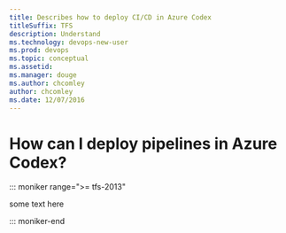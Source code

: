 ```yaml
---
title: Describes how to deploy CI/CD in Azure Codex
titleSuffix: TFS
description: Understand 
ms.technology: devops-new-user 
ms.prod: devops
ms.topic: conceptual
ms.assetid:  
ms.manager: douge
ms.author: chcomley
author: chcomley
ms.date: 12/07/2016
---
```



# How can I deploy pipelines in Azure Codex?

::: moniker range=">= tfs-2013"

some text here

::: moniker-end